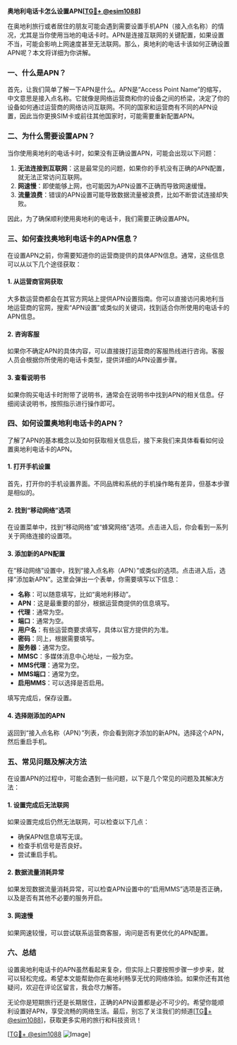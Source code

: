 **奥地利电话卡怎么设置APN[[TG💪+ @esim1088](https://t.me/s/esim1088)]**

在奥地利旅行或者居住的朋友可能会遇到需要设置手机APN（接入点名称）的情况，尤其是当你使用当地的电话卡时。APN是连接互联网的关键配置，如果设置不当，可能会影响上网速度甚至无法联网。那么，奥地利的电话卡该如何正确设置APN呢？本文将详细为你讲解。

### 一、什么是APN？

首先，让我们简单了解一下APN是什么。APN是“Access Point Name”的缩写，中文意思是接入点名称。它就像是网络运营商和你的设备之间的桥梁，决定了你的设备如何通过运营商的网络访问互联网。不同的国家和运营商有不同的APN设置，因此当你更换SIM卡或前往其他国家时，可能需要重新配置APN。

### 二、为什么需要设置APN？

当你使用奥地利的电话卡时，如果没有正确设置APN，可能会出现以下问题：

1. **无法连接到互联网**：这是最常见的问题，如果你的手机没有正确的APN配置，就无法正常访问互联网。
2. **网速慢**：即使能够上网，也可能因为APN设置不正确而导致网速缓慢。
3. **流量浪费**：错误的APN设置可能导致数据流量被浪费，比如不断尝试连接却失败。

因此，为了确保顺利使用奥地利的电话卡，我们需要正确设置APN。

### 三、如何查找奥地利电话卡的APN信息？

在设置APN之前，你需要知道你的运营商提供的具体APN信息。通常，这些信息可以从以下几个途径获取：

#### 1. 从运营商官网获取

大多数运营商都会在其官方网站上提供APN设置指南。你可以直接访问奥地利当地运营商的官网，搜索“APN设置”或类似的关键词，找到适合你所使用的电话卡的APN信息。

#### 2. 咨询客服

如果你不确定APN的具体内容，可以直接拨打运营商的客服热线进行咨询。客服人员会根据你所使用的电话卡类型，提供详细的APN设置步骤。

#### 3. 查看说明书

如果你购买电话卡时附带了说明书，通常会在说明书中找到APN的相关信息。仔细阅读说明书，按照指示进行操作即可。

### 四、如何设置奥地利电话卡的APN？

了解了APN的基本概念以及如何获取相关信息后，接下来我们来具体看看如何设置奥地利电话卡的APN。

#### 1. 打开手机设置

首先，打开你的手机设置界面。不同品牌和系统的手机操作略有差异，但基本步骤是相似的。

#### 2. 找到“移动网络”选项

在设置菜单中，找到“移动网络”或“蜂窝网络”选项。点击进入后，你会看到一系列关于网络连接的设置项。

#### 3. 添加新的APN配置

在“移动网络”设置中，找到“接入点名称（APN）”或类似的选项。点击进入后，选择“添加新APN”。这里会弹出一个表单，你需要填写以下信息：

- **名称**：可以随意填写，比如“奥地利移动”。
- **APN**：这是最重要的部分，根据运营商提供的信息填写。
- **代理**：通常为空。
- **端口**：通常为空。
- **用户名**：有些运营商要求填写，具体以官方提供的为准。
- **密码**：同上，根据需要填写。
- **服务器**：通常为空。
- **MMSC**：多媒体消息中心地址，一般为空。
- **MMS代理**：通常为空。
- **MMS端口**：通常为空。
- **启用MMS**：可以选择是否启用。

填写完成后，保存设置。

#### 4. 选择刚添加的APN

返回到“接入点名称（APN）”列表，你会看到刚才添加的新APN。选择这个APN，然后重启手机。

### 五、常见问题及解决方法

在设置APN的过程中，可能会遇到一些问题，以下是几个常见的问题及其解决方法：

#### 1. 设置完成后无法联网

如果设置完成后仍然无法联网，可以检查以下几点：
- 确保APN信息填写无误。
- 检查手机信号是否良好。
- 尝试重启手机。

#### 2. 数据流量消耗异常

如果发现数据流量消耗异常，可以检查APN设置中的“启用MMS”选项是否正确，以及是否有其他不必要的服务开启。

#### 3. 网速慢

如果网速较慢，可以尝试联系运营商客服，询问是否有更优化的APN配置。

### 六、总结

设置奥地利电话卡的APN虽然看起来复杂，但实际上只要按照步骤一步步来，就可以轻松完成。希望本文能帮助你在奥地利畅享无忧的网络体验。如果你还有其他疑问，欢迎在评论区留言，我会尽力解答。

无论你是短期旅行还是长期居住，正确的APN设置都是必不可少的。希望你能顺利设置好APN，享受流畅的网络生活。最后，别忘了关注我们的频道[[TG💪+ @esim1088](https://t.me/s/esim1088)]，获取更多实用的旅行和科技资讯！

[[TG💪+ @esim1088](https://t.me/s/esim1088) ![Image](https://i.postimg.cc/4NQfJmqS/Snipaste-2025-05-13-00-14-12.png)]